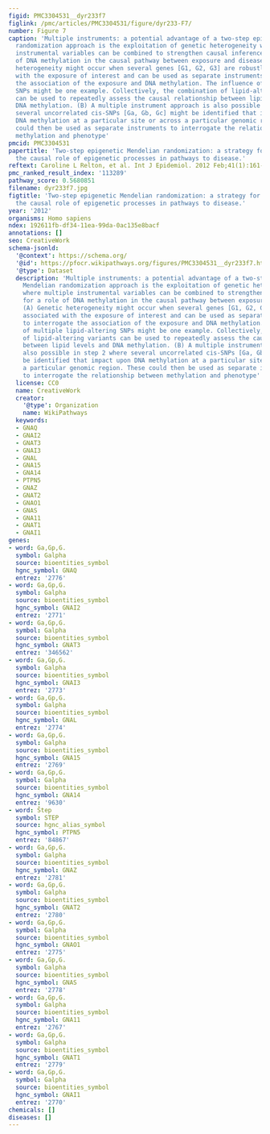 ```yaml
---
figid: PMC3304531__dyr233f7
figlink: /pmc/articles/PMC3304531/figure/dyr233-F7/
number: Figure 7
caption: 'Multiple instruments: a potential advantage of a two-step epigenetic Mendelian
  randomization approach is the exploitation of genetic heterogeneity where multiple
  instrumental variables can be combined to strengthen causal inference for a role
  of DNA methylation in the causal pathway between exposure and disease. (A) Genetic
  heterogeneity might occur when several genes [G1, G2, G3] are robustly associated
  with the exposure of interest and can be used as separate instruments to interrogate
  the association of the exposure and DNA methylation. The influence of multiple lipid-altering
  SNPs might be one example. Collectively, the combination of lipid-altering variants
  can be used to repeatedly assess the causal relationship between lipid levels and
  DNA methylation. (B) A multiple instrument approach is also possible in step 2 where
  several uncorrelated cis-SNPs [Ga, Gb, Gc] might be identified that impact upon
  DNA methylation at a particular site or across a particular genomic region. These
  could then be used as separate instruments to interrogate the relationship between
  methylation and phenotype'
pmcid: PMC3304531
papertitle: 'Two-step epigenetic Mendelian randomization: a strategy for establishing
  the causal role of epigenetic processes in pathways to disease.'
reftext: Caroline L Relton, et al. Int J Epidemiol. 2012 Feb;41(1):161-176.
pmc_ranked_result_index: '113289'
pathway_score: 0.5680851
filename: dyr233f7.jpg
figtitle: 'Two-step epigenetic Mendelian randomization: a strategy for establishing
  the causal role of epigenetic processes in pathways to disease.'
year: '2012'
organisms: Homo sapiens
ndex: 192611fb-df34-11ea-99da-0ac135e8bacf
annotations: []
seo: CreativeWork
schema-jsonld:
  '@context': https://schema.org/
  '@id': https://pfocr.wikipathways.org/figures/PMC3304531__dyr233f7.html
  '@type': Dataset
  description: 'Multiple instruments: a potential advantage of a two-step epigenetic
    Mendelian randomization approach is the exploitation of genetic heterogeneity
    where multiple instrumental variables can be combined to strengthen causal inference
    for a role of DNA methylation in the causal pathway between exposure and disease.
    (A) Genetic heterogeneity might occur when several genes [G1, G2, G3] are robustly
    associated with the exposure of interest and can be used as separate instruments
    to interrogate the association of the exposure and DNA methylation. The influence
    of multiple lipid-altering SNPs might be one example. Collectively, the combination
    of lipid-altering variants can be used to repeatedly assess the causal relationship
    between lipid levels and DNA methylation. (B) A multiple instrument approach is
    also possible in step 2 where several uncorrelated cis-SNPs [Ga, Gb, Gc] might
    be identified that impact upon DNA methylation at a particular site or across
    a particular genomic region. These could then be used as separate instruments
    to interrogate the relationship between methylation and phenotype'
  license: CC0
  name: CreativeWork
  creator:
    '@type': Organization
    name: WikiPathways
  keywords:
  - GNAQ
  - GNAI2
  - GNAT3
  - GNAI3
  - GNAL
  - GNA15
  - GNA14
  - PTPN5
  - GNAZ
  - GNAT2
  - GNAO1
  - GNAS
  - GNA11
  - GNAT1
  - GNAI1
genes:
- word: Ga,Gp,G.
  symbol: Galpha
  source: bioentities_symbol
  hgnc_symbol: GNAQ
  entrez: '2776'
- word: Ga,Gp,G.
  symbol: Galpha
  source: bioentities_symbol
  hgnc_symbol: GNAI2
  entrez: '2771'
- word: Ga,Gp,G.
  symbol: Galpha
  source: bioentities_symbol
  hgnc_symbol: GNAT3
  entrez: '346562'
- word: Ga,Gp,G.
  symbol: Galpha
  source: bioentities_symbol
  hgnc_symbol: GNAI3
  entrez: '2773'
- word: Ga,Gp,G.
  symbol: Galpha
  source: bioentities_symbol
  hgnc_symbol: GNAL
  entrez: '2774'
- word: Ga,Gp,G.
  symbol: Galpha
  source: bioentities_symbol
  hgnc_symbol: GNA15
  entrez: '2769'
- word: Ga,Gp,G.
  symbol: Galpha
  source: bioentities_symbol
  hgnc_symbol: GNA14
  entrez: '9630'
- word: Štep
  symbol: STEP
  source: hgnc_alias_symbol
  hgnc_symbol: PTPN5
  entrez: '84867'
- word: Ga,Gp,G.
  symbol: Galpha
  source: bioentities_symbol
  hgnc_symbol: GNAZ
  entrez: '2781'
- word: Ga,Gp,G.
  symbol: Galpha
  source: bioentities_symbol
  hgnc_symbol: GNAT2
  entrez: '2780'
- word: Ga,Gp,G.
  symbol: Galpha
  source: bioentities_symbol
  hgnc_symbol: GNAO1
  entrez: '2775'
- word: Ga,Gp,G.
  symbol: Galpha
  source: bioentities_symbol
  hgnc_symbol: GNAS
  entrez: '2778'
- word: Ga,Gp,G.
  symbol: Galpha
  source: bioentities_symbol
  hgnc_symbol: GNA11
  entrez: '2767'
- word: Ga,Gp,G.
  symbol: Galpha
  source: bioentities_symbol
  hgnc_symbol: GNAT1
  entrez: '2779'
- word: Ga,Gp,G.
  symbol: Galpha
  source: bioentities_symbol
  hgnc_symbol: GNAI1
  entrez: '2770'
chemicals: []
diseases: []
---
```

